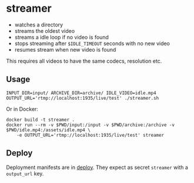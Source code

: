 # streamer
- watches a directory
- streams the oldest video
- streams a idle loop if no video is found
- stops streaming after `$IDLE_TIMEOUT` seconds with no new video
- resumes stream when new video is found

This requires all videos to have the same codecs, resolution etc.

## Usage
```
INPUT_DIR=input/ ARCHIVE_DIR=archive/ IDLE_VIDEO=idle.mp4 OUTPUT_URL='rtmp://localhost:1935/live/test' ./streamer.sh
```

Or in Docker:
```
docker build -t streamer .
docker run --rm -v $PWD/input:/input -v $PWD/archive:/archive -v $PWD/idle.mp4:/assets/idle.mp4 \
    -e OUTPUT_URL='rtmp://localhost:1935/live/test' streamer
```


## Deploy
Deployment manifests are in [deploy](deploy/). They expect as secret `streamer` with a `output_url` key.
